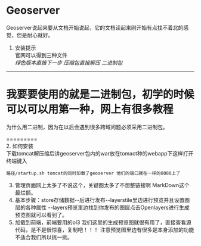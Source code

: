 # Geoserver  

Geoserver说起来要从文档开始说起，它的文档读起来刚开始有点找不着北的感觉，但是耐心就好。  

1. 安装提示  
官网可以得到三种文件  
 *绿色版本直接下一步*
 *压缩包直接解压*
 *二进制包*
------------------
我要要使用的就是二进制包，初学的时候可以可以用第一种，网上有很多教程  
=========  
为什么用二进制，因为在以后会遇到很多跨域问题必须采用二进制包。  

=========   
2. 如何安装  
下载tomcat解压缩后讲geoserver包内的war放在tomact种的webapp下这样打开终端键入
```
路径/startup.sh tomcat的同时加载了geoserver 他们的端口就在一样的8080上了
```
3. 管理页面网上太多了不说这个，关键图太多了不想整链接啊 MarkDown这个最烂额。  
4. 基本步骤：store存储数据--后进行发布--layerstile里边进行预览并且设置图层的各种属性
--layers预览里边找到你发布的图层点击Openlayers进行生成预览图就可以看到了。   
5. 加载到前端，前端要用的ol3 我们这里的生成预览图就很有用了，直接查看源代码，是不是很惊喜，复制吧！！！
注意预览图里边有很多是本身添加的功能不适合我们所以挑一挑。  
